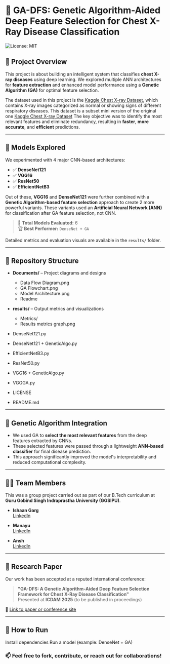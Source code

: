 # 🧬 GA-DFS: Genetic Algorithm-Aided Deep Feature Selection for Chest X-Ray Disease Classification

![License: MIT](https://img.shields.io/badge/License-MIT-blue.svg)

## 📌 Project Overview

This project is about building an intelligent system that classifies **chest X-ray diseases** using deep learning. We explored multiple ANN architectures for **feature extraction** and enhanced model performance using a **Genetic Algorithm (GA)** for optimal feature selection.

The dataset used in this project is the [Kaggle Chest X-ray Dataset](https://www.kaggle.com/datasets/xhlulu/vinbigdata-chest-xray-resized-png-256x256/data), which contains X-ray images categorized as normal or showing signs of different respiratory diseases.
This dataset is a subset mini version of the original one [Kaggle Chest X-ray Dataset](https://www.kaggle.com/c/vinbigdata-chest-xray-abnormalities-detection)
The key objective was to identify the most relevant features and eliminate redundancy, resulting in **faster**, **more accurate**, and **efficient** predictions.

---

## 🤖 Models Explored

We experimented with 4 major CNN-based architectures:
- ✅ **DenseNet121**
- ✅ **VGG16**
- ✅ **ResNet50**
- ✅ **EfficientNetB3**

Out of these, **VGG16** and **DenseNet121** were further combined with a **Genetic Algorithm-based feature selection** approach to create 2 more powerful variants. These variants used an **Artificial Neural Network (ANN)** for classification after GA feature selection, not CNN.

> 🔢 **Total Models Evaluated:** 6  
> 🏆 **Best Performer:** `DenseNet + GA`

Detailed metrics and evaluation visuals are available in the `results/` folder.

---

## 📂 Repository Structure
- **Documents/** – Project diagrams and designs  
  - Data Flow Diagram.png  
  - GA Flowchart.png  
  - Model Architecture.png  
  - Readme  

- **results/** – Output metrics and visualizations  
  - Metrics/  
  - Results metrics graph.png  

- DenseNet121.py  
- DenseNet121 + GeneticAlgo.py  
- EfficientNetB3.py  
- ResNet50.py  
- VGG16 + GeneticAlgo.py  
- VGGGA.py  
- LICENSE  
- README.md  



---

## 🧬 Genetic Algorithm Integration

- We used GA to **select the most relevant features** from the deep features extracted by CNNs.
- These selected features were passed through a lightweight **ANN-based classifier** for final disease prediction.
- This approach significantly improved the model's interpretability and reduced computational complexity.

---

## 👨‍💻 Team Members

This was a group project carried out as part of our B.Tech curriculum at **Guru Gobind Singh Indraprastha University (GGSIPU)**.

- **Ishaan Garg**  
  [LinkedIn](https://www.linkedin.com/in/gargishaan/)

- **Manayu**  
  [LinkedIn](https://www.linkedin.com/in/manayu-kaushik-b32418332/)

- **Ansh**  
  [LinkedIn](https://www.linkedin.com/in/ansh-gaur-35b3b0314/)

---

## 📄 Research Paper

Our work has been accepted at a reputed international conference:

> **"GA-DFS: A Genetic Algorithm-Aided Deep Feature Selection Framework for Chest X-Ray Disease Classification"**  
> Presented at **ICDAM 2025** (to be published in proceedings)

📌 [Link to paper or conference site](#)

---

## 🚀 How to Run

Install dependencies
Run a model (example: DenseNet + GA)

### 📫 Feel free to fork, contribute, or reach out for collaborations!
